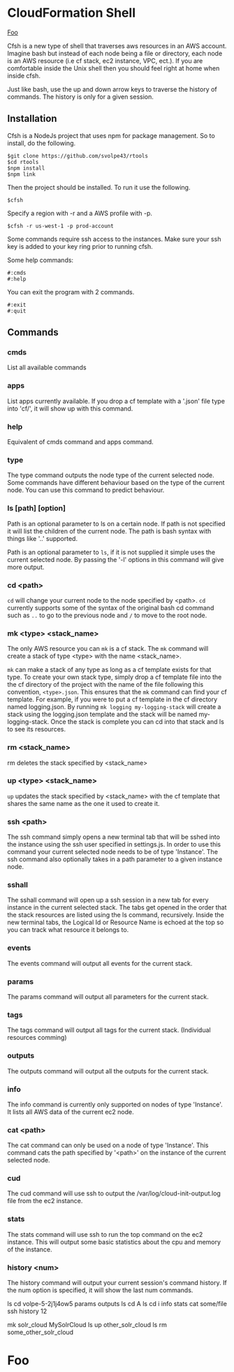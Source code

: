 # CloudFormation Shell

[Foo](#foo)

Cfsh is a new type of shell that traverses aws resources in an AWS account. Imagine bash but instead of each node being a file or directory, each node is an AWS resource (i.e cf stack, ec2 instance, VPC, ect.). If you are comfortable inside the Unix shell then you should feel right at home when inside cfsh.

Just like bash, use the up and down arrow keys to traverse the history of commands. The history is only for a given session.

## Installation
Cfsh is a NodeJs project that uses npm for package management. So to install, do the following.
```
$git clone https://github.com/svolpe43/rtools
$cd rtools
$npm install
$npm link
```
Then the project should be installed. To run it use the following.
```
$cfsh
```

Specify a region with -r and a AWS profile with -p.
```
$cfsh -r us-west-1 -p prod-account
```

Some commands require ssh access to the instances. Make sure your ssh key is added to your key ring prior to running cfsh.

Some help commands:
```
#:cmds
#:help
```

You can exit the program with 2 commands.
```
#:exit
#:quit
```

## Commands

### cmds
List all available commands

### apps
List apps currently available. If you drop a cf template with a '.json' file type into 'cf/', it will show up with this command.

### help
Equivalent of cmds command and apps command.

### type
The type command outputs the node type of the current selected node. Some commands have different behaviour based on the type of the current node. You can use this command to predict behaviour.

### ls [path] [option]
Path is an optional parameter to ls on a certain node. If path is not specified it will list the children of the current node. The path is bash syntax with things like '..' supported.

Path is an optional parameter to `ls`, if it is not supplied it simple uses the current selected node. By passing the '-l' options in this command will give more output.

### cd \<path\>
`cd` will change your current node to the node specified by \<path\>. `cd` currently supports some of the syntax of the original bash cd command such as `..` to go to the previous node and `/` to move to the root node.

### mk \<type\> \<stack_name\>
The only AWS resource you can `mk` is a cf stack. The `mk` command will create a stack of type \<type\> with the name \<stack_name\>.

`mk` can make a stack of any type as long as a cf template exists for that type. To create your own stack type, simply drop a cf template file into the the cf directory of the project with the name of the file following this convention, `<type>.json`. This ensures that the `mk` command can find your cf template. For example, if you were to put a cf template in the cf directory named logging.json. By running `mk logging my-logging-stack` will create a stack using the logging.json template and the stack will be named my-logging-stack. Once the stack is complete you can cd into that stack and ls to see its resources.

### rm \<stack_name\>
rm deletes the stack specified by \<stack_name\>

### up \<type\> \<stack_name\>
`up` updates the stack specified by \<stack_name\> with the cf template that shares the same name as the one it used to create it.

### ssh \<path\>
The ssh command simply opens a new terminal tab that will be sshed into the instance using the ssh user specified in settings.js. In order to use this command your current selected node needs to be of type 'Instance'. The ssh command also optionally takes in a path parameter to a given instance node.

### sshall
The sshall command will open up a ssh session in a new tab for every instance in the current selected stack. The tabs get opened in the order that the stack resources are listed using the ls command, recursively. Inside the new terminal tabs, the Logical Id or Resource Name is echoed at the top so you can track what resource it belongs to.

### events
The events command will output all events for the current stack.

### params
The params command will output all parameters for the current stack.

### tags
The tags command will output all tags for the current stack. (Individual resources comming)

### outputs
The outputs command will output all the outputs for the current stack.

### info
The info command is currently only supported on nodes of type 'Instance'. It lists all AWS data of the current ec2 node.

### cat \<path\>
The cat command can only be used on a node of type 'Instance'. This command cats the path specified by '\<path\>' on the instance of the current selected node.

### cud 
The cud command will use ssh to output the /var/log/cloud-init-output.log file from the ec2 instance.

### stats
The stats command will use ssh to run the top command on the ec2 instance. This will output some basic statistics about the
cpu and memory of the instance.

### history \<num\>
The history command will output your current session's command history. If the num option is specified, it will show the last num commands.

ls
cd volpe-5-2j1j4ow5
params
outputs
ls
cd A
ls
cd i
info
stats
cat some/file
ssh
history 12

mk solr_cloud MySolrCloud
ls
up other_solr_cloud
ls
rm some_other_solr_cloud

# Foo
